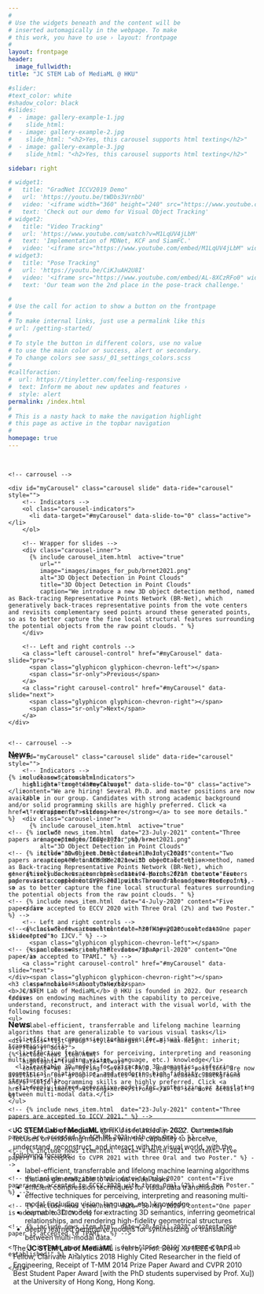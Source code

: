 ```yaml
---
#
# Use the widgets beneath and the content will be
# inserted automagically in the webpage. To make
# this work, you have to use › layout: frontpage
#
layout: frontpage
header:
  image_fullwidth:
title: "JC STEM Lab of MediaML @ HKU"

#slider:
#text_color: white
#shadow_color: black
#slides: 
#  - image: gallery-example-1.jpg
#    slide_html:
#  - image: gallery-example-2.jpg
#    slide_html: "<h2>Yes, this carousel supports html texting</h2>"
#  - image: gallery-example-3.jpg
#    slide_html: "<h2>Yes, this carousel supports html texting</h2>"

sidebar: right

# widget1:
#   title: "GradNet ICCV2019 Demo"
#   url: 'https://youtu.be/tWDbs3VrnbU'
#   video: '<iframe width="360" height="240" src="https://www.youtube.com/embed/tWDbs3VrnbU" allow="accelerometer; encrypted-media; gyroscope; picture-in-picture" allowfullscreen style="max-width: 100%; max-height: 150pt;"></iframe>'
#   text: 'Check out our demo for Visual Object Tracking'
# widget2:
#   title: "Video Tracking"
#   url: 'https://www.youtube.com/watch?v=M1LqUV4jLbM'
#   text: 'Implementation of MDNet, KCF and SiamFC.'
#   video: '<iframe src="https://www.youtube.com/embed/M1LqUV4jLbM" width="360" height="240" allow="accelerometer; encrypted-media; gyroscope; picture-in-picture" allowfullscreen style="max-width: 100%; max-height: 150pt;"></iframe>'
# widget3:
#   title: "Pose Tracking"
#   url: 'https://youtu.be/CiKJuAH2U8I'
#   video: '<iframe src="https://www.youtube.com/embed/AL-8XCzRFo0" width="360" height="240" allow="accelerometer; encrypted-media; gyroscope; picture-in-picture" allowfullscreen style="max-width: 100%; max-height: 150pt;"></iframe>'
#   text: 'Our team won the 2nd place in the pose-track challenge.'

#
# Use the call for action to show a button on the frontpage
#
# To make internal links, just use a permalink like this
# url: /getting-started/
#
# To style the button in different colors, use no value
# to use the main color or success, alert or secondary.
# To change colors see sass/_01_settings_colors.scss
#
#callforaction:
#  url: https://tinyletter.com/feeling-responsive
#  text: Inform me about new updates and features ›
#  style: alert
permalink: /index.html
#
# This is a nasty hack to make the navigation highlight
# this page as active in the topbar navigation
#
homepage: true
---
```



<div class="row main-content" style= "margin-top: 30px; max-height:540px;">
  <div class="column small-9 pc">
    
    <!-- carrousel -->

    <div id="myCarousel" class="carousel slide" data-ride="carousel" style="">
        <!-- Indicators -->
        <ol class="carousel-indicators">
          <li data-target="#myCarousel" data-slide-to="0" class="active"></li>
        </ol>

        <!-- Wrapper for slides -->
        <div class="carousel-inner">
          {% include carousel_item.html  active="true" 
             url="" 
             image="images/images_for_pub/brnet2021.png" 
             alt="3D Object Detection in Point Clouds" 
             title="3D Object Detection in Point Clouds" 
             caption="We introduce a new 3D object detection method, named as Back-tracing Representative Points Network (BR-Net), which generatively back-traces representative points from the vote centers and revisits complementary seed points around these generated points, so as to better capture the fine local structural features surrounding the potential objects from the raw point clouds. " %}
        </div>

        <!-- Left and right controls -->
        <a class="left carousel-control" href="#myCarousel" data-slide="prev">
          <span class="glyphicon glyphicon-chevron-left"></span>
          <span class="sr-only">Previous</span>
        </a>
        <a class="right carousel-control" href="#myCarousel" data-slide="next">
          <span class="glyphicon glyphicon-chevron-right"></span>
          <span class="sr-only">Next</span>
        </a>
    </div>
  </div>

  <!-- carrousel on mobile devices -->
  <div class="column small-12 mobile">
    
    <!-- carrousel -->

    <div id="myCarousel" class="carousel slide" data-ride="carousel" style="">
        <!-- Indicators -->
        <ol class="carousel-indicators">
          <li data-target="#myCarousel" data-slide-to="0" class="active"></li>
        </ol>

        <!-- Wrapper for slides -->
        <div class="carousel-inner">
          {% include carousel_item.html  active="true" 
             url="" 
             image="images/images_for_pub/brnet2021.png" 
             alt="3D Object Detection in Point Clouds" 
             title="3D Object Detection in Point Clouds" 
             caption="We introduce a new 3D object detection method, named as Back-tracing Representative Points Network (BR-Net), which generatively back-traces representative points from the vote centers and revisits complementary seed points around these generated points, so as to better capture the fine local structural features surrounding the potential objects from the raw point clouds. " %}

        </div>

        <!-- Left and right controls -->
        <a class="left carousel-control" href="#myCarousel" data-slide="prev">
          <span class="glyphicon glyphicon-chevron-left"></span>
          <span class="sr-only">Previous</span>
        </a>
        <a class="right carousel-control" href="#myCarousel" data-slide="next">
          <span class="glyphicon glyphicon-chevron-right"></span>
          <span class="sr-only">Next</span>
        </a>
    </div>
  </div>

  <div class="column small-3 pc" style="max-height: inherit">
  	<div><h3>News</h3></div>

    <div class="list-group" style="margin-left=0; max-height: inherit; overflow-y: auto;">
    {% include news_item.html 
        highlight="true" date="Always"
        content="We are hiring! Several Ph.D. and master positions are now available in our group. Candidates with strong academic background and/or solid programming skills are highly preferred. Click <a href=\"recruitment\"><strong>here</strong></a> to see more details." %}

    <!-- {% include news_item.html  date="23-July-2021" content="Three papers are accepted to ICCV 2021." %} -->

    <!-- {% include news_item.html  date="10-July-2021" content="Two papers are accepted to ACM MM 2021 with one Oral." %} -->

    <!-- {% include news_item.html  date="4-March-2021" content="Five papers are accepted to CVPR 2021 with three Oral and two Poster." %} -->

    <!-- {% include news_item.html  date="4-July-2020" content="Five papers are accepted to ECCV 2020 with three Oral (2%) and two Poster." %} -->

    <!-- {% include news_item.html  date="30-May-2020" content="One paper is accepted to IJCV." %} -->

    <!-- {% include news_item.html  date="20-April-2020" content="One paper is accepted to TPAMI." %} -->

  	<!-- {% include news_item.html  date="1-Sep-2019" content="Our lab established!" %} -->

    </div>
  </div>
</div>

<div class="column small-12 mobile">
    <br>
    <h3>News</h3>
    <div class="list-group" style="margin-left=0; max-height: inherit; overflow-y: auto;">
      
    {% include news_item.html 
        highlight="true" date="Always"
        content="We are hiring! Several Ph.D. and master positions are now available in our group. Candidates with strong academic background and/or solid programming skills are highly preferred. Click <a href=\"recruitment\"><strong>here</strong></a> to see more details." %}

    <!-- {% include news_item.html  date="23-July-2021" content="Three papers are accepted to ICCV 2021." %} -->
    
    <!-- {% include news_item.html  date="10-July-2021" content="Two papers are accepted to ACM MM 2021 with one Oral." %} -->
    
    <!-- {% include news_item.html  date="4-March-2021" content="Five papers are accepted to CVPR 2021 with Three Oral and two Poster." %} -->

    <!-- {% include news_item.html  date="4-July-2020" content="Five papers are accepted to ECCV 2020 with Three Oral (2%) and two Poster." %} -->

    <!-- {% include news_item.html  date="30-May-2020" content="One paper is accepted to IJCV." %} -->

    <!-- {% include news_item.html  date="20-April-2020" content="One paper is accepted to TPAMI." %} -->


    </div>
    <h3 class="mobile"> About Us </h3>
    <b>JC STEM Lab of MediaML</b> @ HKU is founded in 2022. Our research focuses on endowing machines with the capability to perceive, understand, reconstruct, and interact with the visual world, with the following focuses:
    <ul> 
      <li>label-efficient, transferrable and lifelong machine learning algorithms that are generalizable to various visual tasks</li>
      <li>efficient compression techniques for visual data transmission</li>
      <li>effective techniques for perceiving, interpreting and reasoning multi-modal (including vision, language, etc.) knowledge</li>
      <li>learnable 3D models for extracting 3D semantics, inferring geometrical relationships, and rendering high-fidelity geometrical structures</li>
      <li>deeply learned generative models for synthesizing or translating between multi-modal data.</li>
    </ul>
</div>

---

<div class="pc" style="margin-left: 2%">
<b>JC STEM Lab of MediaML</b> @ HKU is founded in 2022. Our research focuses on endowing machines with the capability to perceive, understand, reconstruct, and interact with the visual world, with the following focuses:
    <ul style="margin-bottom:5px;"> 
      <li>label-efficient, transferrable and lifelong machine learning algorithms that are generalizable to various visual tasks</li>
      <li>efficient compression techniques for visual data transmission</li>
      <li>effective techniques for perceiving, interpreting and reasoning multi-modal (including vision, language, etc.) knowledge</li>
      <li>learnable 3D models for extracting 3D semantics, inferring geometrical relationships, and rendering high-fidelity geometrical structures</li>
      <li>deeply learned generative models for synthesizing or translating between multi-modal data.</li>
    </ul>
 The <b>JC STEM Lab of MediaML</b> is run by Prof. Dong Xu (IEEE & IAPR Fellow, Clarivate Analytics 2018 Highly Cited Researcher in the field of Engineering, Receipt of T-MM 2014 Prize Paper Award and CVPR 2010 Best Student Paper Award [with the PhD students supervised by Prof. Xu]) at the University of Hong Kong, Hong Kong.
</div>
